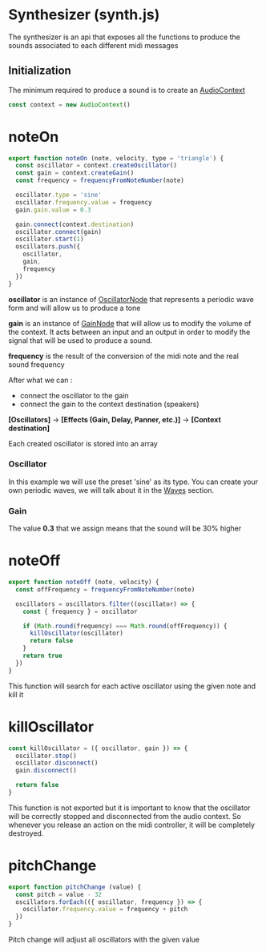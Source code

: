 # Synthesizer (synth.js)

The synthesizer is an api that exposes all the functions to produce the
sounds associated to each different midi messages

## Initialization

The minimum required to produce a sound is to create an [AudioContext](http://devdocs.io/dom/audiocontext)

```js
const context = new AudioContext()
```

# noteOn

```js
export function noteOn (note, velocity, type = 'triangle') {
  const oscillator = context.createOscillator()
  const gain = context.createGain()
  const frequency = frequencyFromNoteNumber(note)

  oscillator.type = 'sine'
  oscillator.frequency.value = frequency
  gain.gain.value = 0.3

  gain.connect(context.destination)
  oscillator.connect(gain)
  oscillator.start(1)
  oscillators.push({
    oscillator,
    gain,
    frequency
  })
}
```

**oscillator** is an instance of [OscillatorNode](http://devdocs.io/dom/oscillatornode) that
represents a periodic wave form and will allow us to produce a tone

**gain** is an instance of [GainNode](http://devdocs.io/dom/gainnode) that
will allow us to modify the volume of the context. It acts between an input and an output
in order to modify the signal that will be used to produce a sound.

**frequency** is the result of the conversion of the midi note and the real sound frequency

After what we can :
- connect the oscillator to the gain
- connect the gain to the context destination (speakers)

**[Oscillators]** -> **[Effects (Gain, Delay, Panner, etc.)]** -> **[Context destination]**

Each created oscillator is stored into an array

### Oscillator

In this example we will use the preset 'sine' as its type. You can create your own
periodic waves, we will talk about it in the [Waves](WAVES.md) section.

### Gain

The value **0.3** that we assign means that the sound will be 30% higher

# noteOff

```js
export function noteOff (note, velocity) {
  const offFrequency = frequencyFromNoteNumber(note)

  oscillators = oscillators.filter((oscillator) => {
    const { frequency } = oscillator

    if (Math.round(frequency) === Math.round(offFrequency)) {
      killOscillator(oscillator)
      return false
    }
    return true
  })
}
```

This function will search for each active oscillator using the given note and kill it

# killOscillator

```js
const killOscillator = ({ oscillator, gain }) => {
  oscillator.stop()
  oscillator.disconnect()
  gain.disconnect()

  return false
}
```

This function is not exported but it is important to know that the oscillator will be correctly
stopped and disconnected from the audio context. So whenever you release an action on the
midi controller, it will be completely destroyed.

# pitchChange

```js
export function pitchChange (value) {
  const pitch = value - 32
  oscillators.forEach(({ oscillator, frequency }) => {
    oscillator.frequency.value = frequency + pitch
  })
}
```

Pitch change will adjust all oscillators with the given value